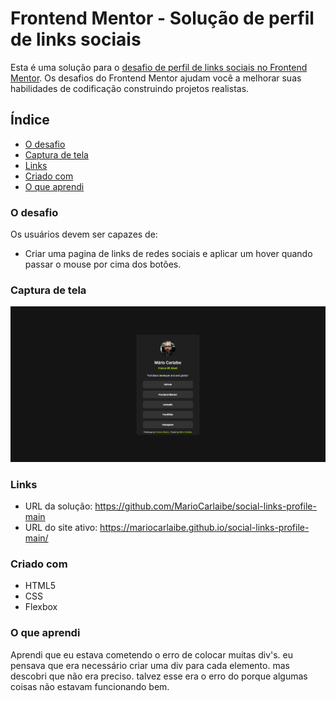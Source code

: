 # Frontend Mentor - Solução de perfil de links sociais

Esta é uma solução para o [desafio de perfil de links sociais no Frontend Mentor](https://www.frontendmentor.io/challenges/social-links-profile-UG32l9m6dQ). Os desafios do Frontend Mentor ajudam você a melhorar suas habilidades de codificação construindo projetos realistas.

## Índice

- [O desafio](#o-desafio)
- [Captura de tela](#captura-de-tela)
- [Links](#links)
- [Criado com](#construído-com)
- [O que aprendi](#o-que-aprendi)

### O desafio

Os usuários devem ser capazes de:

- Criar uma pagina de links de redes sociais e aplicar um hover quando passar o mouse por cima dos botões.

### Captura de tela

<img src="./design/Capturar.PNG" alt="print screen">

### Links

- URL da solução: https://github.com/MarioCarlaibe/social-links-profile-main
- URL do site ativo: https://mariocarlaibe.github.io/social-links-profile-main/

### Criado com

- HTML5
- CSS
- Flexbox

### O que aprendi

Aprendi que eu estava cometendo o erro de colocar muitas div's. eu pensava que era necessário criar uma div para cada elemento. mas descobri que não era preciso. talvez esse era o erro do porque algumas coisas não estavam funcionando bem.

